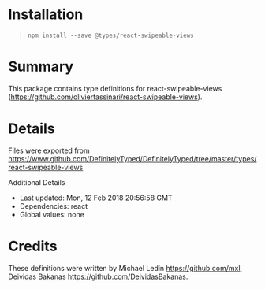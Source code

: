 # Installation
> `npm install --save @types/react-swipeable-views`

# Summary
This package contains type definitions for react-swipeable-views (https://github.com/oliviertassinari/react-swipeable-views).

# Details
Files were exported from https://www.github.com/DefinitelyTyped/DefinitelyTyped/tree/master/types/react-swipeable-views

Additional Details
 * Last updated: Mon, 12 Feb 2018 20:56:58 GMT
 * Dependencies: react
 * Global values: none

# Credits
These definitions were written by Michael Ledin <https://github.com/mxl>, Deividas Bakanas <https://github.com/DeividasBakanas>.

